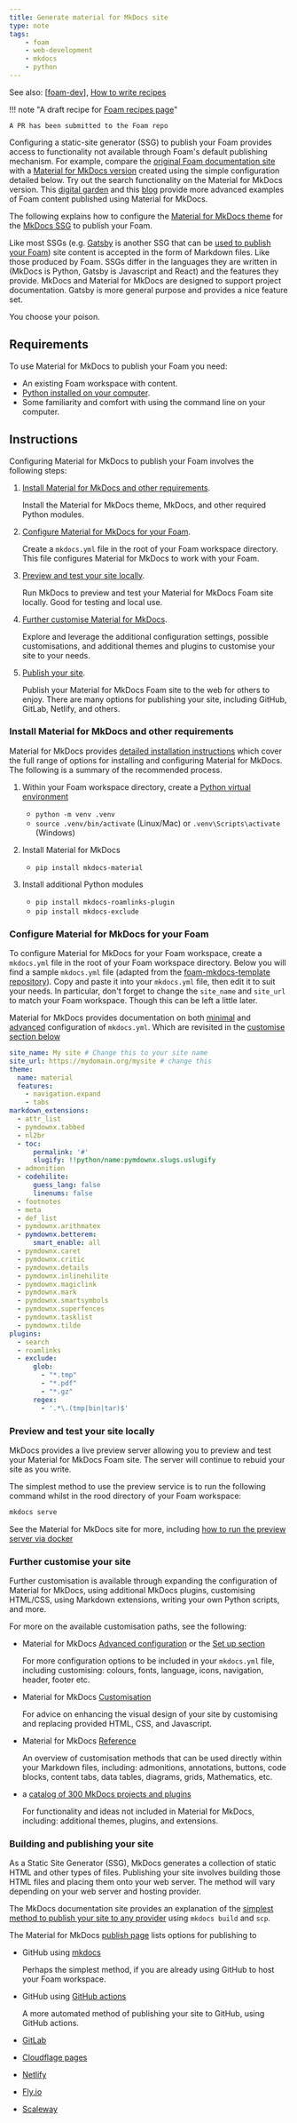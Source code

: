 ```yaml
---
title: Generate material for MkDocs site
type: note
tags:
    - foam
    - web-development
    - mkdocs
    - python
---
```


See also: [[foam-dev]], [How to write recipes](https://foambubble.github.io/foam/user/recipes/how-to-write-recipes)

!!! note "A draft recipe for [Foam recipes page](https://foambubble.github.io/foam/user/recipes/recipes)"

    A PR has been submitted to the Foam repo

Configuring a static-site generator (SSG) to publish your Foam provides access to functionality not available through Foam's default publishing mechanism.  For example, compare the [original Foam documentation site](https://foambubble.github.io/foam/) with a [Material for MkDocs version](https://djplaner.github.io/foam-with-material-for-mkdocs/) created using the simple configuration detailed below. Try out the search functionality on the Material for MkDocs version. This [digital garden](https://djon.es/memex) and this [blog](https://djon.es/blog/) provide more advanced examples of Foam content published using Material for MkDocs.

The following explains how to configure the [Material for MkDocs theme](https://squidfunk.github.io/mkdocs-material/) for the [MkDocs SSG](https://www.mkdocs.org) to publish your Foam.

Like most SSGs (e.g. [Gatsby](https://www.gatsbyjs.com/) is another SSG that can be [used to publish your Foam](https://foambubble.github.io/foam/user/publishing/generate-gatsby-site)) site content is accepted in the form of Markdown files. Like those produced by Foam. SSGs differ in the languages they are written in (MkDocs is Python, Gatsby is Javascript and React) and the features they provide. MkDocs and Material for MkDocs are designed to support project documentation.  Gatsby is more general purpose and provides a nice feature set.

You choose your poison. 

## Requirements

To use Material for MkDocs to publish your Foam you need:

- An existing Foam workspace with content.
- [Python installed on your computer](https://realpython.com/installing-python/).
- Some familiarity and comfort with using the command line on your computer.

## Instructions

Configuring Material for MkDocs to publish your Foam involves the following steps:

1. [Install Material for MkDocs and other requirements](#install-material-for-mkdocs-and-other-requirements).

    Install the Material for MkDocs theme, MkDocs, and other required Python modules. 

2. [Configure Material for MkDocs for your Foam](#configure-material-for-mkdocs-for-your-foam).

    Create a `mkdocs.yml` file in the root of your Foam workspace directory. This file configures Material for MkDocs to work with your Foam.

2. [Preview and test your site locally](#preview-and-test-your-site-locally).

    Run MkDocs to preview and test your Material for MkDocs Foam site locally. Good for testing and local use.

3. [Further customise Material for MkDocs](#further-customise-material-for-mkdocs).

    Explore and leverage the additional configuration settings, possible customisations, and additional themes and plugins to customise your site to your needs.

4. [Publish your site](#publish-your-site).

    Publish your Material for MkDocs Foam site to the web for others to enjoy. There are many options for publishing your site, including GitHub, GitLab, Netlify, and others.

### Install Material for MkDocs and other requirements

Material for MkDocs provides [detailed installation instructions](https://squidfunk.github.io/mkdocs-material/getting-started/) which cover the full range of options for installing and configuring Material for MkDocs. The following is a summary of the recommended process.

1. Within your Foam workspace directory, create a [Python virtual environment](https://realpython.com/what-is-pip/#using-pip-in-a-python-virtual-environment)

    - `python -m venv .venv`
    - `source .venv/bin/activate` (Linux/Mac) or `.venv\Scripts\activate` (Windows)

2. Install Material for MkDocs

    - `pip install mkdocs-material`

3. Install additional Python modules

    - `pip install mkdocs-roamlinks-plugin` 
    - `pip install mkdocs-exclude` 

### Configure Material for MkDocs for your Foam

To configure Material for MkDocs for your Foam workspace, create a `mkdocs.yml` file in the root of your Foam workspace directory. Below you will find a sample `mkdocs.yml` file (adapted from the [foam-mkdocs-template repository](https://github.com/Jackiexiao/foam-mkdocs-template/tree/master)). Copy and paste it into your `mkdocs.yml` file, then edit it to suit your needs. In particular, don't forget to change the `site_name` and `site_url` to match your Foam workspace. Though this can be left a little later.

Material for MkDocs provides documentation on both [minimal](https://squidfunk.github.io/mkdocs-material/creating-your-site/#minimal-configuration) and [advanced](https://squidfunk.github.io/mkdocs-material/creating-your-site/#advanced-configuration) configuration of `mkdocs.yml`. Which are revisited in the [customise section below](#further-customise-your-site)

```yaml
site_name: My site # Change this to your site name
site_url: https://mydomain.org/mysite # change this
theme:
  name: material
  features:
    - navigation.expand 
    - tabs 
markdown_extensions: 
  - attr_list 
  - pymdownx.tabbed
  - nl2br
  - toc:
      permalink: '#' 
      slugify: !!python/name:pymdownx.slugs.uslugify 
  - admonition
  - codehilite:
      guess_lang: false
      linenums: false
  - footnotes
  - meta
  - def_list
  - pymdownx.arithmatex
  - pymdownx.betterem:
      smart_enable: all
  - pymdownx.caret
  - pymdownx.critic
  - pymdownx.details
  - pymdownx.inlinehilite
  - pymdownx.magiclink
  - pymdownx.mark
  - pymdownx.smartsymbols
  - pymdownx.superfences
  - pymdownx.tasklist
  - pymdownx.tilde
plugins:
  - search
  - roamlinks 
  - exclude:
      glob:
        - "*.tmp"
        - "*.pdf"
        - "*.gz"
      regex:
        - '.*\.(tmp|bin|tar)$'
```

### Preview and test your site locally

MkDocs provides a live preview server allowing you to preview and test your Material for MkDocs Foam site. The server will continue to rebuid your site as you write. 

The simplest method to use the preview service is to run the following command whilst in the rood directory of your Foam workspace:

```bash
mkdocs serve
```

See the Material for MkDocs site for more, including [how to run the preview server via docker](https://squidfunk.github.io/mkdocs-material/creating-your-site/#previewing-as-you-write)

### Further customise your site

Further customisation is available through expanding the configuration of Material for MkDocs, using additional MkDocs plugins, customising HTML/CSS, using Markdown extensions, writing your own Python scripts, and more.

For more on the available customisation paths, see the following:

- Material for MkDocs [Advanced configuration](https://squidfunk.github.io/mkdocs-material/creating-your-site/#advanced-configuration) or the [Set up section](https://squidfunk.github.io/mkdocs-material/setup/)

    For more configuration options to be included in your `mkdocs.yml` file, including customising: colours, fonts, language, icons, navigation, header, footer etc.

- Material for MkDocs [Customisation](https://squidfunk.github.io/mkdocs-material/customization/)

    For advice on enhancing the visual design of your site by customising and replacing provided HTML, CSS, and Javascript.

- Material for MkDocs [Reference](https://squidfunk.github.io/mkdocs-material/reference/)

    An overview of customisation methods that can be used directly within your Markdown files, including: admonitions, annotations, buttons, code blocks, content tabs, data tables, diagrams, grids, Mathematics, etc.

- a [catalog of 300 MkDocs projects and plugins](https://github.com/mkdocs/catalog#readme) 

    For functionality and ideas not included in Material for MkDocs, including: additional themes, plugins, and extensions.

### Building and publishing your site

As a Static Site Generator (SSG), MkDocs generates a collection of static HTML and other types of files. Publishing your site involves building those HTML files and placing them onto your web server. The method will vary depending on your web server and hosting provider. 

The MkDocs documentation site provides an explanation of the [simplest method to publish your site to any provider](https://www.mkdocs.org/user-guide/deploying-your-docs/#other-providers) using `mkdocs build` and `scp`.

The Material for MkDocs [publish page](https://squidfunk.github.io/mkdocs-material/publishing-your-site/) lists options for publishing to

- GitHub using [mkdocs](https://squidfunk.github.io/mkdocs-material/publishing-your-site/#with-mkdocs)

    Perhaps the simplest method, if you are already using GitHub to host your Foam workspace.

- GitHub using [GitHub actions](https://squidfunk.github.io/mkdocs-material/publishing-your-site/github-actions/)

    A more automated method of publishing your site to GitHub, using GitHub actions.

- [GitLab](https://squidfunk.github.io/mkdocs-material/publishing-your-site/#with-mkdocs)

- [Cloudflage pages](https://deborahwrites.com/guides/deploy-host-mkdocs/deploy-mkdocs-material-cloudflare/)

- [Netlify](https://deborahwrites.com/guides/deploy-host-mkdocs/deploy-mkdocs-material-netlify/)

- [Fly.io](https://documentation.breadnet.co.uk/cloud/fly/mkdocs-on-fly/#prerequisites)

- [Scaleway](https://www.scaleway.com/en/docs/tutorials/using-bucket-website-with-mkdocs/)


[//begin]: # "Autogenerated link references for markdown compatibility"
[foam-dev]: foam-dev "Explorations in Foam development"
[//end]: # "Autogenerated link references"